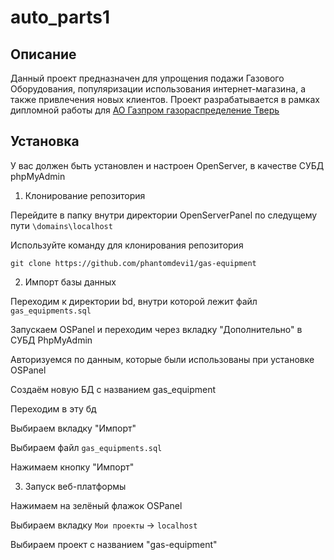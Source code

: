 # auto_parts1

## Описание

Данный проект предназначен для упрощения подажи Газового Оборудования, популяризации использования интернет-магазина, а также привлечения новых клиентов.
Проект разрабатывается в рамках дипломной работы для [АО Газпром газораспределение Тверь](https://www.tver-gaz.ru)

## Установка

У вас должен быть установлен и настроен OpenServer, в качестве СУБД phpMyAdmin

1. Клонирование репозитория

Перейдите в папку внутри директории OpenServerPanel по следущему пути `\domains\localhost`

Используйте команду для клонирования репозитория

`git clone https://github.com/phantomdevi1/gas-equipment`

2. Импорт базы данных

Переходим к директории bd, внутри которой лежит файл `gas_equipments.sql`

Запускаем OSPanel и переходим через вкладку "Дополнительно" в СУБД PhpMyAdmin

Авторизуемся по данным, которые были использованы при установке OSPanel

Создаём новую БД с названием gas_equipment

Переходим в эту бд

Выбираем вкладку "Импорт"

Выбираем файл `gas_equipments.sql`

Нажимаем кнопку "Импорт"

3. Запуск веб-платформы

Нажимаем на зелёный флажок OSPanel

Выбираем вкладку `Мои проекты` -> `localhost`

Выбираем проект с названием "gas-equipment"
